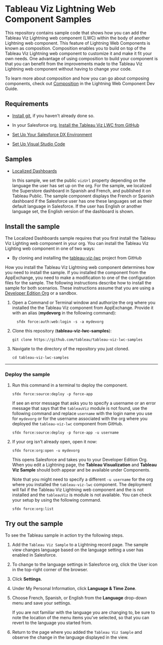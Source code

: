 # Tableau Viz Lightning Web Component Samples

This repository contains sample code that shows how you can add the Tableau Viz Lightning web component (LWC) within the body of another Lightning web component. This feature of Lightning Web Components is known as composition. Composition enables you to build on top of the Tableau Viz Lightning web component to customize it and make it fit your own needs. One advantage of using composition to build your component is that you can benefit from the improvements made to the Tableau Viz Lightning web component without having to change your code.

To learn more about composition and how you can go about composing components, check out [Composition](https://developer.salesforce.com/docs/component-library/documentation/en/lwc/lwc.create_components_compose_intro) in the Lightning Web Component Dev Guide.

## Requirements

-   [Install git](https://git-scm.com/downloads), if you haven't already done so.

-   In your Salesforce org, [Install the Tableau Viz LWC from GitHub](https://github.com/tableau/tableau-viz-lwc)

-   [Set Up Your Salesforce DX Environment](https://trailhead.salesforce.com/en/content/learn/projects/quick-start-lightning-web-components/set-up-salesforce-dx)

-   [Set Up Visual Studio Code](https://trailhead.salesforce.com/content/learn/projects/quick-start-lightning-web-components/set-up-visual-studio-code)

## Samples

-   [Localized Dashboards](https://github.com/tableau/tableau-viz-lwc-samples/tree/dev/force-app/main/default/lwc/tableauvizlwcdemo)

    In this sample, we set the public `vizUrl` property depending on the language the user has set up on the org. For the sample, we localized the Superstore dashboard in Spanish and French, and published it on Tableau Public. The sample component displays the French or Spanish dashboard if the Salesforce user has one these languages set as their default language in Salesforce. If the user has English or another language set, the English version of the dashboard is shown.

## Install the sample

The Localized Dashboards sample requires that you first install the Tableau Viz Lighting web component in your org. You can install the Tableau Viz Lighting web component in one of two ways:

-   By cloning and installing the [tableau-viz-lwc](https://github.com/tableau/tableau-viz-lwc) project from GitHub

How you install the Tableau Viz Lightning web component determines how you need to install the sample. If you installed the component from the AppExchange, you need to make a modification to one of the configuration files for the sample. The following instructions describe how to install the sample for both scenarios. These instructions assume that you are using a [Developer Edition Org](https://developer.salesforce.com/signup) or a sandbox.

1. Open a Command or Terminal window and authorize the org where you installed the the Tableau Viz component from AppExchange. Provide it with an alias (**mydevorg** in the following command):

    ```
      sfdx force:auth:web:login -s -a mydevorg
    ```

1. Clone this repository (**tableau-viz-lwc-samples**):

    ```
    git clone https://github.com/tableau/tableau-viz-lwc-samples

    ```

1. Navigate to the directory of the repository you just cloned.

    ```
    cd tableau-viz-lwc-samples

    ```

---

### Deploy the sample

1. Run this command in a terminal to deploy the component.

    ```
    sfdx force:source:deploy -p force-app
    ```

    If see an error message that asks you to specify a username or an error message that says that the `tableauViz` module is not found, use the following command and replace `username` with the login name you use for `mydevorg` or for the username associated with the org where you deployed the `tableau-viz-lwc` component from GitHub.

    ```
    sfdx force:source:deploy -p force-app -u username
    ```

1. If your org isn't already open, open it now:

    ```
    sfdx force:org:open -u mydevorg
    ```

    This opens Salesforce and takes you to your Developer Edition Org. When you edit a Lightning page, the **Tableau Visualization** and **Tableau Viz Sample** should both appear and be available under Components.

    Note that you might need to specify a different `-u username` for the org where you installed the `tableau-viz-lwc` component. The deployment will fail if the Tableau Viz Lightning web component and the is not installed and the `tableauViz` is module is not available. You can check your setup by using the following command.

    ```
    sfdx force:org:list

    ```

## Try out the sample

To see the Tableau sample in action try the following steps.

1. Add the `Tableau Viz Sample` to a Lightning record page. The sample view changes language based on the language setting a user has enabled in Salesforce.

1. To change to the language settings in Salesforce org, click the User icon in the top-right corner of the browser.

1. Click **Settings**.

1. Under My Personal Information, click **Language & Time Zone**.

1. Choose French, Spanish, or English from the **Language** drop-down menu and save your settings.

    If you are not familiar with the language you are changing to, be sure to note the location of the menu items you've selected, so that you can revert to the language you started from.

1. Return to the page where you added the `Tableau Viz Sample` and observe the change in the language displayed in the view.
